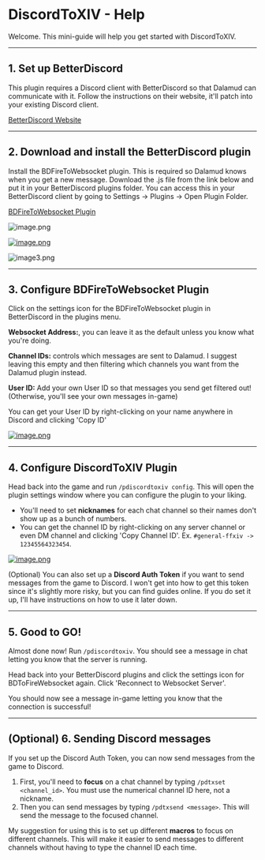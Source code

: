 # DiscordToXIV - Help

Welcome. This mini-guide will help you get started with DiscordToXIV.

---

## 1. Set up BetterDiscord

This plugin requires a Discord client with BetterDiscord so that Dalamud can communicate with it. Follow the instructions on their website, it'll patch into your existing Discord client.

[BetterDiscord Website](https://betterdiscord.app/)

---

## 2. Download and install the BetterDiscord plugin

Install the BDFireToWebsocket plugin. This is required so Dalamud knows when you get a new message. Download the .js file from the link below and put it in your BetterDiscord plugins folder. You can access this in your BetterDiscord client by going to Settings -> Plugins -> Open Plugin Folder.

[BDFireToWebsocket Plugin](https://github.com/pinapelz/BDFireToWebsocket/releases/latest/download/BDFireToWebsocket.plugin.js)

![image.png](https://i.postimg.cc/Zqkjqx6z/image.png)

[![image.png](https://i.postimg.cc/dtrjxTzW/image.png)](https://postimg.cc/ppVj9yV8)

![image3.png](https://i.postimg.cc/xC1mjXpS/image.png)

---

## 3. Configure BDFireToWebsocket Plugin

Click on the settings icon for the BDFireToWebsocket plugin in BetterDiscord in the plugins menu.

**Websocket Address:**, you can leave it as the default unless you know what you're doing.

**Channel IDs:** controls which messages are sent to Dalamud. I suggest leaving this empty and then filtering which channels you want from the Dalamud plugin instead.

**User ID:** Add your own User ID so that messages you send get filtered out! (Otherwise, you'll see your own messages in-game)

You can get your User ID by right-clicking on your name anywhere in Discord and clicking 'Copy ID'

[![image.png](https://i.postimg.cc/qq96GjJk/image.png)](https://postimg.cc/zHFfzwHM)


---

## 4. Configure DiscordToXIV Plugin

Head back into the game and run `/pdiscordtoxiv config`. This will open the plugin settings window where you can configure the plugin to your liking.

- You'll need to set **nicknames** for each chat channel so their names don't show up as a bunch of numbers.
- You can get the channel ID by right-clicking on any server channel or even DM channel and clicking 'Copy Channel ID'.
  Ex. `#general-ffxiv -> 12345564323454`.

[![image.png](https://i.postimg.cc/6QY7P9Wb/image.png)](https://postimg.cc/wtRTyYsD)


(Optional) You can also set up a **Discord Auth Token** if you want to send messages from the game to Discord. I won't get into how to get this token since it's slightly more risky, but you can find guides online. If you do set it up, I'll have instructions on how to use it later down.


---

## 5. Good to GO!

Almost done now! Run `/pdiscordtoxiv`. You should see a message in chat letting you know that the server is running.

Head back into your BetterDiscord plugins and click the settings icon for BDToFireWebsocket again. Click 'Reconnect to Websocket Server'.

You should now see a message in-game letting you know that the connection is successful!

---

## (Optional) 6. Sending Discord messages

If you set up the Discord Auth Token, you can now send messages from the game to Discord.

1. First, you'll need to **focus** on a chat channel by typing `/pdtxset <channel_id>`. You must use the numerical channel ID here, not a nickname.
2. Then you can send messages by typing `/pdtxsend <message>`. This will send the message to the focused channel.

My suggestion for using this is to set up different **macros** to focus on different channels. This will make it easier to send messages to different channels without having to type the channel ID each time.
